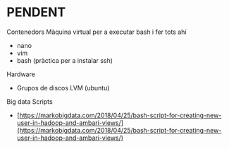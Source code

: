 # PENDENT

Contenedors
Màquina virtual per a executar bash i fer tots ahí
+ nano 
+ vim
+ bash (pràctica per a instalar ssh)


Hardware
- Grupos de discos LVM (ubuntu)

Big data Scripts
- [https://markobigdata.com/2018/04/25/bash-script-for-creating-new-user-in-hadoop-and-ambari-views/](https://markobigdata.com/2018/04/25/bash-script-for-creating-new-user-in-hadoop-and-ambari-views/)